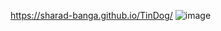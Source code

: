 https://sharad-banga.github.io/TinDog/
![image](https://github.com/Sharad-Banga/TinDog/assets/129570148/163351a5-530b-437b-8ccc-a0c3d8f48b6c)
